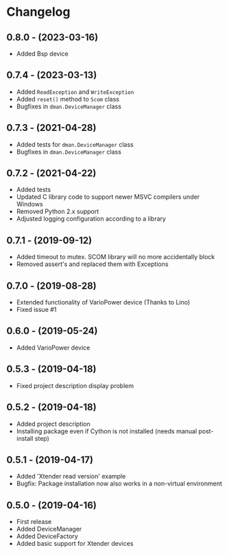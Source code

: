 # Changelog

## 0.8.0 - (2023-03-16)
- Added Bsp device

## 0.7.4 - (2023-03-13)
- Added `ReadException` and `WriteException`
- Added `reset()` method to `Scom` class
- Bugfixes in `dman.DeviceManager` class

## 0.7.3 - (2021-04-28)
- Added tests for `dman.DeviceManager` class
- Bugfixes in `dman.DeviceManager` class

## 0.7.2 - (2021-04-22)
- Added tests
- Updated C library code to support newer MSVC compilers under Windows
- Removed Python 2.x support
- Adjusted logging configuration according to a library

## 0.7.1 - (2019-09-12)
- Added timeout to mutex. SCOM library will no more accidentally block
- Removed assert's and replaced them with Exceptions

## 0.7.0 - (2019-08-28)
- Extended functionality of VarioPower device (Thanks to Lino)
- Fixed issue #1

## 0.6.0 - (2019-05-24)
- Added VarioPower device

## 0.5.3 - (2019-04-18)
- Fixed project description display problem

## 0.5.2 - (2019-04-18)
- Added project description
- Installing package even if Cython is not installed (needs manual post-install step)

## 0.5.1 - (2019-04-17)
- Added 'Xtender read version' example
- Bugfix: Package installation now also works in a non-virtual environment

## 0.5.0 - (2019-04-16)
- First release
- Added DeviceManager
- Added DeviceFactory
- Added basic support for Xtender devices
